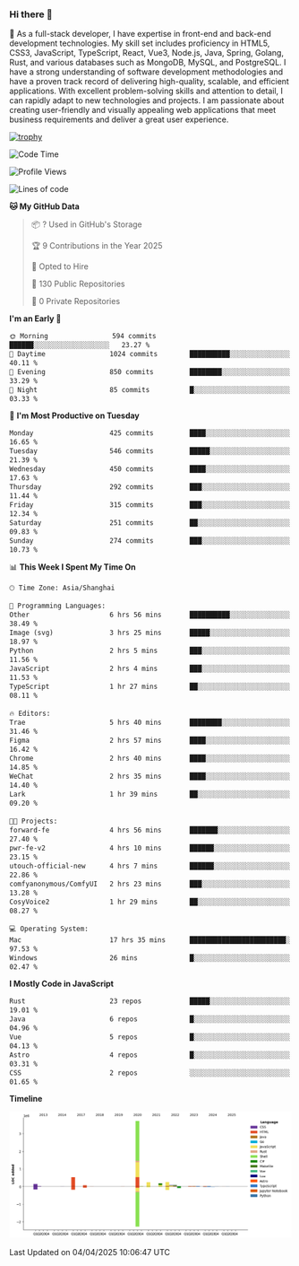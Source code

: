 ### Hi there 👋

🌱 As a full-stack developer, I have expertise in front-end and back-end development technologies. My skill set includes proficiency in HTML5, CSS3, JavaScript, TypeScript, React, Vue3, Node.js, Java, Spring, Golang, Rust, and various databases such as MongoDB, MySQL, and PostgreSQL. I have a strong understanding of software development methodologies and have a proven track record of delivering high-quality, scalable, and efficient applications. With excellent problem-solving skills and attention to detail, I can rapidly adapt to new technologies and projects. I am passionate about creating user-friendly and visually appealing web applications that meet business requirements and deliver a great user experience.

[![trophy](https://github-profile-trophy.vercel.app/?username=elton&rank=SECRET,SSS,SS,S,AAA,AA,A&theme=onedark&no-frame=true&margin-w=10)](https://github.com/ryo-ma/github-profile-trophy)

<!--START_SECTION:waka-->
![Code Time](http://img.shields.io/badge/Code%20Time-1%2C479%20hrs%2024%20mins-blue)

![Profile Views](http://img.shields.io/badge/Profile%20Views-0-blue)

![Lines of code](https://img.shields.io/badge/From%20Hello%20World%20I%27ve%20Written-5.6%20million%20lines%20of%20code-blue)

**🐱 My GitHub Data** 

> 📦 ? Used in GitHub's Storage 
 > 
> 🏆 9 Contributions in the Year 2025
 > 
> 💼 Opted to Hire
 > 
> 📜 130 Public Repositories 
 > 
> 🔑 0 Private Repositories 
 > 
**I'm an Early 🐤** 

```text
🌞 Morning                594 commits         ██████░░░░░░░░░░░░░░░░░░░   23.27 % 
🌆 Daytime                1024 commits        ██████████░░░░░░░░░░░░░░░   40.11 % 
🌃 Evening                850 commits         ████████░░░░░░░░░░░░░░░░░   33.29 % 
🌙 Night                  85 commits          █░░░░░░░░░░░░░░░░░░░░░░░░   03.33 % 
```
📅 **I'm Most Productive on Tuesday** 

```text
Monday                   425 commits         ████░░░░░░░░░░░░░░░░░░░░░   16.65 % 
Tuesday                  546 commits         █████░░░░░░░░░░░░░░░░░░░░   21.39 % 
Wednesday                450 commits         ████░░░░░░░░░░░░░░░░░░░░░   17.63 % 
Thursday                 292 commits         ███░░░░░░░░░░░░░░░░░░░░░░   11.44 % 
Friday                   315 commits         ███░░░░░░░░░░░░░░░░░░░░░░   12.34 % 
Saturday                 251 commits         ██░░░░░░░░░░░░░░░░░░░░░░░   09.83 % 
Sunday                   274 commits         ███░░░░░░░░░░░░░░░░░░░░░░   10.73 % 
```


📊 **This Week I Spent My Time On** 

```text
🕑︎ Time Zone: Asia/Shanghai

💬 Programming Languages: 
Other                    6 hrs 56 mins       ██████████░░░░░░░░░░░░░░░   38.49 % 
Image (svg)              3 hrs 25 mins       █████░░░░░░░░░░░░░░░░░░░░   18.97 % 
Python                   2 hrs 5 mins        ███░░░░░░░░░░░░░░░░░░░░░░   11.56 % 
JavaScript               2 hrs 4 mins        ███░░░░░░░░░░░░░░░░░░░░░░   11.53 % 
TypeScript               1 hr 27 mins        ██░░░░░░░░░░░░░░░░░░░░░░░   08.11 % 

🔥 Editors: 
Trae                     5 hrs 40 mins       ████████░░░░░░░░░░░░░░░░░   31.46 % 
Figma                    2 hrs 57 mins       ████░░░░░░░░░░░░░░░░░░░░░   16.42 % 
Chrome                   2 hrs 40 mins       ████░░░░░░░░░░░░░░░░░░░░░   14.85 % 
WeChat                   2 hrs 35 mins       ████░░░░░░░░░░░░░░░░░░░░░   14.40 % 
Lark                     1 hr 39 mins        ██░░░░░░░░░░░░░░░░░░░░░░░   09.20 % 

🐱‍💻 Projects: 
forward-fe               4 hrs 56 mins       ███████░░░░░░░░░░░░░░░░░░   27.40 % 
pwr-fe-v2                4 hrs 10 mins       ██████░░░░░░░░░░░░░░░░░░░   23.15 % 
utouch-official-new      4 hrs 7 mins        ██████░░░░░░░░░░░░░░░░░░░   22.86 % 
comfyanonymous/ComfyUI   2 hrs 23 mins       ███░░░░░░░░░░░░░░░░░░░░░░   13.28 % 
CosyVoice2               1 hr 29 mins        ██░░░░░░░░░░░░░░░░░░░░░░░   08.27 % 

💻 Operating System: 
Mac                      17 hrs 35 mins      ████████████████████████░   97.53 % 
Windows                  26 mins             █░░░░░░░░░░░░░░░░░░░░░░░░   02.47 % 
```

**I Mostly Code in JavaScript** 

```text
Rust                     23 repos            █████░░░░░░░░░░░░░░░░░░░░   19.01 % 
Java                     6 repos             █░░░░░░░░░░░░░░░░░░░░░░░░   04.96 % 
Vue                      5 repos             █░░░░░░░░░░░░░░░░░░░░░░░░   04.13 % 
Astro                    4 repos             █░░░░░░░░░░░░░░░░░░░░░░░░   03.31 % 
CSS                      2 repos             ░░░░░░░░░░░░░░░░░░░░░░░░░   01.65 % 
```



**Timeline**

![Lines of Code chart](https://raw.githubusercontent.com/elton/elton/main/assets/bar_graph.png)


 Last Updated on 04/04/2025 10:06:47 UTC
<!--END_SECTION:waka-->

<!--
**elton/elton** is a ✨ _special_ ✨ repository because its `README.md` (this file) appears on your GitHub profile.

Here are some ideas to get you started:

- 🔭 I’m currently working on ...
- 🌱 I’m currently learning ...
- 👯 I’m looking to collaborate on ...
- 🤔 I’m looking for help with ...
- 💬 Ask me about ...
- 📫 How to reach me: ...
- 😄 Pronouns: ...
- ⚡ Fun fact: ...
-->
